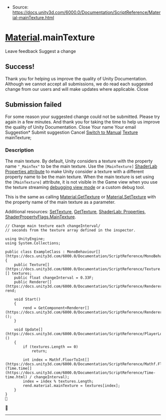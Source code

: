 * Source: https://docs.unity3d.com/6000.0/Documentation/ScriptReference/Material-mainTexture.html

#  [Material](https://docs.unity3d.com/6000.0/Documentation/ScriptReference/Material.html).mainTexture
Leave feedback
Suggest a change
## Success!
Thank you for helping us improve the quality of Unity Documentation. Although we cannot accept all submissions, we do read each suggested change from our users and will make updates where applicable.
Close
## Submission failed
For some reason your suggested change could not be submitted. Please <a>try again</a> in a few minutes. And thank you for taking the time to help us improve the quality of Unity Documentation.
Close
Your name Your email Suggestion* Submit suggestion
Cancel
[Switch to Manual](https://docs.unity3d.com/6000.0/Documentation/Manual/class-Material.html "Go to Material Component in the Manual")
[Texture](https://docs.unity3d.com/6000.0/Documentation/ScriptReference/Texture.html) mainTexture; 
### Description
The main texture.
By default, Unity considers a texture with the property name `"_MainTex"` to be the main texture. Use the `[MainTexture]` [ShaderLab Properties attribute](https://docs.unity3d.com/6000.0/Documentation/Manual/SL-Properties.html) to make Unity consider a texture with a different property name to be the main texture. When the main texture is set using the `[MainTexture]` attribute, it is not visible in the Game view when you use the texture streaming [debugging view mode](https://docs.unity3d.com/6000.0/Documentation/Manual/TextureStreaming-API#DebuggingAPI.html) or a custom debug tool.  
  
This is the same as calling [Material.GetTexture](https://docs.unity3d.com/6000.0/Documentation/ScriptReference/Material.GetTexture.html) or [Material.SetTexture](https://docs.unity3d.com/6000.0/Documentation/ScriptReference/Material.SetTexture.html) with the property name of the main texture as a parameter.  
  
Additional resources: [SetTexture](https://docs.unity3d.com/6000.0/Documentation/ScriptReference/Material.SetTexture.html), [GetTexture](https://docs.unity3d.com/6000.0/Documentation/ScriptReference/Material.GetTexture.html), [ShaderLab: Properties](https://docs.unity3d.com/6000.0/Documentation/Manual/SL-Properties.html), [ShaderPropertyFlags.MainTexture](https://docs.unity3d.com/6000.0/Documentation/ScriptReference/Rendering.ShaderPropertyFlags.MainTexture.html).
```
// Change main texture each changeInterval/
// seconds from the texture array defined in the inspector.  
  
using UnityEngine;
using System.Collections;  
  
public class ExampleClass : MonoBehaviour[](https://docs.unity3d.com/6000.0/Documentation/ScriptReference/MonoBehaviour.html)
{
    public Texture[](https://docs.unity3d.com/6000.0/Documentation/ScriptReference/Texture.html)[] textures;
    public float changeInterval = 0.33F;
    public Renderer[](https://docs.unity3d.com/6000.0/Documentation/ScriptReference/Renderer.html) rend;  
  
    void Start()
    {
        rend = GetComponent<Renderer[](https://docs.unity3d.com/6000.0/Documentation/ScriptReference/Renderer.html)>();
    }  
  
    void Update[](https://docs.unity3d.com/6000.0/Documentation/ScriptReference/PlayerLoop.Update.html)()
    {
        if (textures.Length == 0)
            return;  
  
        int index = Mathf.FloorToInt[](https://docs.unity3d.com/6000.0/Documentation/ScriptReference/Mathf.FloorToInt.html)(Time.time[](https://docs.unity3d.com/6000.0/Documentation/ScriptReference/Time-time.html) / changeInterval);
        index = index % textures.Length;
        rend.material.mainTexture = textures[index];
    }
}

```

* * *
